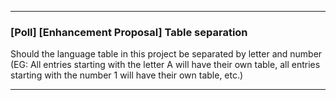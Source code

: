 ***

### [Poll] [Enhancement Proposal] Table separation

Should the language table in this project be separated by letter and number (EG: All entries starting with the letter A will have their own table, all entries starting with the number 1 will have their own table, etc.)

***
